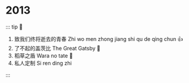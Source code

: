 # 2013

::: tip 📌

1. 致我们终将逝去的青春 Zhi wo men zhong jiang shi qu de qing chun :+1:
2. 了不起的盖茨比 The Great Gatsby :thinking:
3. 稻草之盾 Wara no tate :thinking:
4. 私人定制 Si ren ding zhi

:::